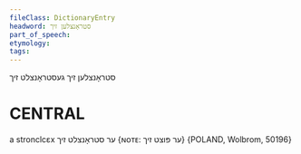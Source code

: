 ```yaml
---
fileClass: DictionaryEntry
headword: סטראָנצלען זיך
part_of_speech: 
etymology: 
tags: 
---
```

סטראָנצלען זיך
געסטראָנצלט זיך

CENTRAL
========

a stronclcɛx ער סטראָנצלט זיך {ɴᴏᴛᴇ: ער פּוצט זיך} {POLAND, Wolbrom, 50196}